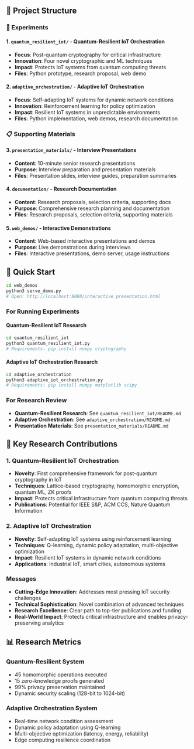 
## 📁 Project Structure

### 🔬 Experiments

#### 1. **`quantum_resilient_iot/`** - Quantum-Resilient IoT Orchestration
- **Focus**: Post-quantum cryptography for critical infrastructure
- **Innovation**: Four novel cryptographic and ML techniques
- **Impact**: Protects IoT systems from quantum computing threats
- **Files**: Python prototype, research proposal, web demo

#### 2. **`adaptive_orchestration/`** - Adaptive IoT Orchestration  
- **Focus**: Self-adapting IoT systems for dynamic network conditions
- **Innovation**: Reinforcement learning for policy optimization
- **Impact**: Resilient IoT systems in unpredictable environments
- **Files**: Python implementation, web demos, research documentation

### 📋 Supporting Materials

#### 3. **`presentation_materials/`** - Interview Presentations
- **Content**: 10-minute senior research presentations
- **Purpose**: Interview preparation and presentation materials
- **Files**: Presentation slides, interview guides, preparation summaries

#### 4. **`documentation/`** - Research Documentation
- **Content**: Research proposals, selection criteria, supporting docs
- **Purpose**: Comprehensive research planning and documentation
- **Files**: Research proposals, selection criteria, supporting materials

#### 5. **`web_demos/`** - Interactive Demonstrations
- **Content**: Web-based interactive presentations and demos
- **Purpose**: Live demonstrations during interviews
- **Files**: Interactive presentations, demo server, usage instructions

## 🚀 Quick Start


```bash
cd web_demos
python3 serve_demo.py
# Open: http://localhost:8080/interactive_presentation.html
```

### For Running Experiments

#### Quantum-Resilient IoT Research
```bash
cd quantum_resilient_iot
python3 quantum_resilient_iot.py
# Requirements: pip install numpy cryptography
```

#### Adaptive IoT Orchestration Research
```bash
cd adaptive_orchestration
python3 adaptive_iot_orchestration.py
# Requirements: pip install numpy matplotlib scipy
```

### For Research Review
- **Quantum-Resilient Research**: See `quantum_resilient_iot/README.md`
- **Adaptive Orchestration**: See `adaptive_orchestration/README.md`
- **Presentation Materials**: See `presentation_materials/README.md`

## 🎯 Key Research Contributions

### 1. Quantum-Resilient IoT Orchestration
- **Novelty**: First comprehensive framework for post-quantum cryptography in IoT
- **Techniques**: Lattice-based cryptography, homomorphic encryption, quantum ML, ZK proofs
- **Impact**: Protects critical infrastructure from quantum computing threats
- **Publications**: Potential for IEEE S&P, ACM CCS, Nature Quantum Information

### 2. Adaptive IoT Orchestration
- **Novelty**: Self-adapting IoT systems using reinforcement learning
- **Techniques**: Q-learning, dynamic policy adaptation, multi-objective optimization
- **Impact**: Resilient IoT systems in dynamic network conditions
- **Applications**: Industrial IoT, smart cities, autonomous systems



### Messages
- **Cutting-Edge Innovation**: Addresses most pressing IoT security challenges
- **Technical Sophistication**: Novel combination of advanced techniques
- **Research Excellence**: Clear path to top-tier publications and funding
- **Real-World Impact**: Protects critical infrastructure and enables privacy-preserving analytics

## 📊 Research Metrics

### Quantum-Resilient System
- 45 homomorphic operations executed
- 15 zero-knowledge proofs generated
- 99% privacy preservation maintained
- Dynamic security scaling (128-bit to 1024-bit)

### Adaptive Orchestration System
- Real-time network condition assessment
- Dynamic policy adaptation using Q-learning
- Multi-objective optimization (latency, energy, reliability)
- Edge computing resilience coordination



